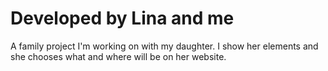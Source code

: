 # Developed by Lina and me

A family project I'm working on with my daughter. I show her elements and she chooses what and
where will be on her website.
